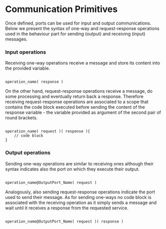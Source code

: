 # Communication Primitives

Once defined, ports can be used for input and output communications. Below we present the syntax of one-way and request-response operations used in the behaviour part for sending \(output\) and receiving \(input\) messages.

### Input operations

Receiving one-way operations receive a message and store its content into the provided variable.

```text

operation_name( response )
```

On the other hand, request-response operations receive a message, do some processing and eventually return back a response. Therefore receiving request-response operations are associated to a scope that contains the code block executed before sending the content of the response variable - the variable provided as argument of the second pair of round brackets.

```text

operation_name( request )( response ){
    // code block
}
```

### Output operations

Sending one-way operations are similar to receiving ones although their syntax indicates also the port on which they execute their output.

```text

operation_name@OutputPort_Name( request )
```

Analogously, also sending request-response operations indicate the port used to send their message. As for sending one-ways no code block is associated with the receiving operation as it simply sends a message and wait until it receives a response from the requested service.

```text

operation_name@OutputPort_Name( request )( response )
```

